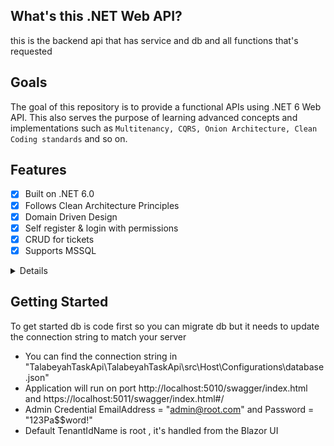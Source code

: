 ## What's  this .NET Web API?
this is the backend api that has service and db and all functions that's requested
## Goals

The goal of this repository is to provide a functional APIs  using .NET 6 Web API. This also serves the purpose of learning advanced concepts and implementations such as `Multitenancy, CQRS, Onion Architecture, Clean Coding standards` and so on.

## Features

- [x] Built on .NET 6.0
- [x] Follows Clean Architecture Principles
- [x] Domain Driven Design
- [x] Self register & login with permissions
- [x] CRUD for tickets 
- [x] Supports  MSSQL

<details>
- [x] Uses Entity Framework Core as DB Abstraction
- [x] Flexible Repository Pattern
- [x] Dapper Integration for Optimal Performance
- [x] Serilog Integration with various Sinks - File, SEQ, Kibana
- [x] OpenAPI - Supports Client Service Generation
- [x] Mapster Integration for Quicker Mapping
- [x] API Versioning
- [x] Response Caching - Distributed Caching + REDIS
- [x] Fluent Validations
- [x] Audit Logging
- [x] Advanced User & Role Based Permission Management
- [x] Code Analysis & StyleCop Integration with Rulesets
- [x] JSON Based Localization with Caching
- [x] Hangfire Support - Secured Dashboard
- [x] File Storage Service
- [x] Test Projects
- [x] JWT & Azure AD Authentication
- [x] MediatR - CQRS
- [x] SignalR Notifications
- [x] & Much More
</details>

## Getting Started

To get started db is code first so you can migrate db but it needs to update the connection string to match your server 
- You can find the connection string in "TalabeyahTaskApi\TalabeyahTaskApi\src\Host\Configurations\database.json"
- Application will run on port http://localhost:5010/swagger/index.html and https://localhost:5011/swagger/index.html#/ 
- Admin Credential   EmailAddress = "admin@root.com" and Password = "123Pa$$word!"
- Default TenantIdName is root , it's handled from the Blazor UI 
